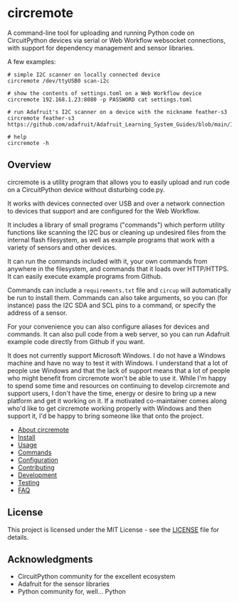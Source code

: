 # circremote

A command-line tool for uploading and running Python code on CircuitPython devices via serial or Web Workflow websocket connections, with support for dependency management and sensor libraries.

A few examples:
```
# simple I2C scanner on locally connected device
circremote /dev/ttyUSB0 scan-i2c

# show the contents of settings.toml on a Web Workflow device
circremote 192.168.1.23:8080 -p PASSWORD cat settings.toml

# run Adafruit's I2C scanner on a device with the nickname feather-s3
circremote feather-s3 https://github.com/adafruit/Adafruit_Learning_System_Guides/blob/main/I2C_Scanners/circuitpython/code.py

# help
circremote -h
```

## Overview

circremote is a utility program that allows you to easily upload and run code on a CircuitPython device without disturbing code.py.

It works with devices connected over USB and over a network connection to devices that support and are configured for the Web Workflow.

It includes a library of small programs ("commands") which perform utility functions like scanning the I2C bus or cleaning up undesired files from the internal flash filesystem, as well as example programs that work with a variety of sensors and other devices.

It can run the commands included with it, your own commands from anywhere in the filesystem, and commands that it loads over HTTP/HTTPS. It can easily execute example programs from Github.

Commands can include a `requirements.txt` file and `circup` will automatically be run to install them. Commands can also take arguments, so you can (for instance) pass the I2C SDA and SCL pins to a command, or specify the address of a sensor.

For your convenience you can also configure aliases for devices and commands.
It can also pull code from a web server, so you can run Adafruit example code directly from Github if you want.

It does not currently support Microsoft Windows. I do not have a Windows machine and have no way to test it with Windows. I understand that a lot of people use Windows and that the lack of support means that a lot of people who might benefit from circremote won't be able to use it. While I'm happy to spend some time and resources on continuing to develop circremote and support users, I don't have the time, energy or desire to bring up a new platform and get it working on it. If a motivated co-maintainer comes along who'd like to get circremote working properly with Windows and then support it, I'd be happy to bring someone like that onto the project.

- [About circremote](doc/about.md)
- [Install](doc/install.md)
- [Usage](doc/usage.md)
- [Commands](doc/commands.md)
- [Configuration](doc/configuration.md)
- [Contributing](doc/contributing.md)
- [Development](doc/development.md)
- [Testing](doc/testing.md)
- [FAQ](doc/faq.md)


## License

This project is licensed under the MIT License - see the [LICENSE](LICENSE) file for details.

## Acknowledgments

- CircuitPython community for the excellent ecosystem
- Adafruit for the sensor libraries
- Python community for, well... Python
